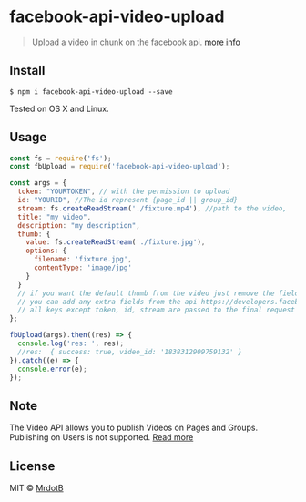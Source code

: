 # facebook-api-video-upload
> Upload a video in chunk on the facebook api. [more info](https://developers.facebook.com/docs/graph-api/video-uploads)

## Install
```
$ npm i facebook-api-video-upload --save
```
Tested on OS X and Linux.

## Usage
```javascript
const fs = require('fs');
const fbUpload = require('facebook-api-video-upload');

const args = {
  token: "YOURTOKEN", // with the permission to upload
  id: "YOURID", //The id represent {page_id || group_id}
  stream: fs.createReadStream('./fixture.mp4'), //path to the video,
  title: "my video",
  description: "my description",
  thumb: {
    value: fs.createReadStream('./fixture.jpg'),
    options: {
      filename: 'fixture.jpg',
      contentType: 'image/jpg'
    }
  }
  // if you want the default thumb from the video just remove the field
  // you can add any extra fields from the api https://developers.facebook.com/docs/graph-api/reference/page/videos/#Creating
  // all keys except token, id, stream are passed to the final request
};

fbUpload(args).then((res) => {
  console.log('res: ', res);
  //res:  { success: true, video_id: '1838312909759132' }
}).catch((e) => {
  console.error(e);
});
```

## Note
The Video API allows you to publish Videos on Pages and Groups. Publishing on Users is not supported. [Read more](https://developers.facebook.com/docs/video-api/guides/publishing)

## License
MIT © [MrdotB](https://github.com/MRdotB)
